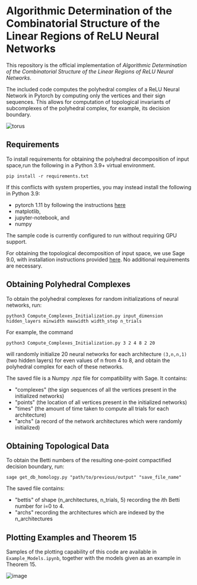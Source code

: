 # Algorithmic Determination of the Combinatorial Structure of the Linear Regions of ReLU Neural Networks

This repository is the official implementation of _Algorithmic Determination of the Combinatorial Structure of the Linear Regions of ReLU Neural Networks_.

The included code computes the polyhedral complex of a ReLU Neural Network in Pytorch by computing only the vertices and their sign sequences. This allows for computation of topological invariants of subcomplexes of the polyhedral complex, for example, its decision boundary. 

![torus](https://user-images.githubusercontent.com/38443979/169712774-31db512e-1e8b-4e00-b8fc-02d6bf4d3d0f.png)

## Requirements

To install requirements for obtaining the polyhedral decomposition of input space,run the following in a Python 3.9+ virtual environment.

```setup
pip install -r requirements.txt
```
If this conflicts with system properties, you may instead install the following in Python 3.9: 

* pytorch 1.11 by following the instructions [here](https://pytorch.org/get-started/locally/)
* matplotlib, 
* jupyter-notebook, and 
* numpy

The sample code is currently configured to run without requiring GPU support. 

For obtaining the topological decomposition of input space, we use Sage 9.0, with installation instructions provided [here](https://doc.sagemath.org/html/en/installation/index.html). No additional requirements are necessary.

## Obtaining Polyhedral Complexes

To obtain the polyhedral complexes for random initializations of neural networks, run:

```polyhedral complex
python3 Compute_Complexes_Initialization.py input_dimension hidden_layers minwidth maxwidth width_step n_trials 
```
For example, the command

```python3 Compute_Complexes_Initialization.py 3 2 4 8 2 20 ```  

will randomly initialize 20 neural networks for each architecture ```(3,n,n,1)``` (two hidden layers)
for even values of n from 4 to 8, and obtain the polyhedral complex for each of these networks.

The saved file is a Numpy .npz file for compatibility with Sage. It contains: 

* "complexes" (the sign sequences of all the vertices present in the initialized networks) 
* "points" (the location of all vertices present in the initialized networks) 
* "times" (the amount of time taken to compute all trials for each architecture) 
* "archs" (a record of the network architectures which were randomly initialized)


## Obtaining Topological Data

To obtain the Betti numbers of the resulting one-point compactified decision boundary, run: 

```Betti numbers 
sage get_db_homology.py "path/to/previous/output" "save_file_name" 
``` 

The saved file contains: 

* "bettis" of shape (n_architectures, n_trials, 5) recording the *i*th Betti number for i=0 to 4. 
* "archs" recording the architectures which are indexed by the n_architectures 

## Plotting Examples and Theorem 15

Samples of the plotting capability of this code are available in ```Example_Models.ipynb```, together
with the models given as an example in Theorem 15.

![image](https://user-images.githubusercontent.com/38443979/169736504-3299f4cc-07f0-4e81-846e-ac44817d984f.png)

